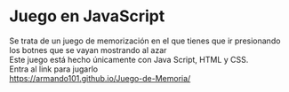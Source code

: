 # Juego en JavaScript  
  
Se trata de un juego de memorización en el que tienes que ir presionando los botnes que se vayan mostrando al azar  
Este juego está hecho únicamente con Java Script, HTML y CSS.  
Entra al link para jugarlo  
https://armando101.github.io/Juego-de-Memoria/
